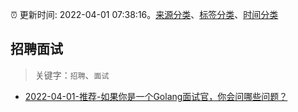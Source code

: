 :alarm_clock: 更新时间: 2022-04-01 07:38:16。[来源分类](../README.md)、[标签分类](../TAGS.md)、[时间分类](../TIMELINE.md)

## 招聘面试


> 关键字：`招聘`、`面试`



- [2022-04-01-推荐-如果你是一个Golang面试官，你会问哪些问题？](https://toutiao.io/k/yvw61mc) 